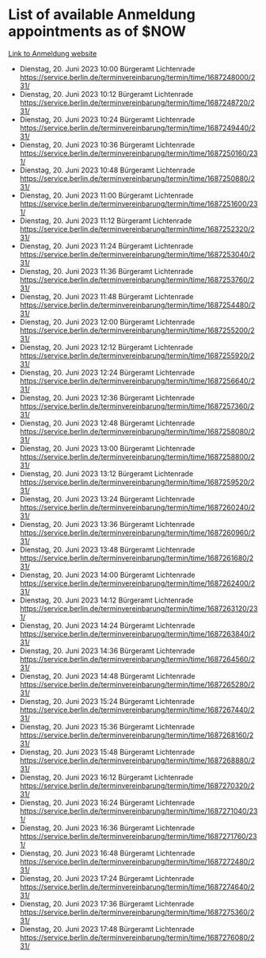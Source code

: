 # List of available Anmeldung appointments as of $NOW
[Link to Anmeldung website](https://service.berlin.de/terminvereinbarung/termin/tag.php?termin=1&anliegen[]=120686&dienstleisterlist=122210,122217,327316,122219,327312,122227,327314,122231,327346,122243,327348,122254,122252,329742,122260,329745,122262,329748,122271,327278,122273,327274,122277,327276,330436,122280,327294,122282,327290,122284,327292,122291,327270,122285,327266,122286,327264,122296,327268,150230,329760,122297,327286,122294,327284,122312,329763,122314,329775,122304,327330,122311,327334,122309,327332,317869,122281,327352,122279,329772,122283,122276,327324,122274,327326,122267,329766,122246,327318,122251,327320,122257,327322,122208,327298,122226,327300&herkunft=http%3A%2F%2Fservice.berlin.de%2Fdienstleistung%2F120686%2F)
- Dienstag, 20. Juni 2023 10:00 Bürgeramt Lichtenrade https://service.berlin.de/terminvereinbarung/termin/time/1687248000/231/
- Dienstag, 20. Juni 2023 10:12 Bürgeramt Lichtenrade https://service.berlin.de/terminvereinbarung/termin/time/1687248720/231/
- Dienstag, 20. Juni 2023 10:24 Bürgeramt Lichtenrade https://service.berlin.de/terminvereinbarung/termin/time/1687249440/231/
- Dienstag, 20. Juni 2023 10:36 Bürgeramt Lichtenrade https://service.berlin.de/terminvereinbarung/termin/time/1687250160/231/
- Dienstag, 20. Juni 2023 10:48 Bürgeramt Lichtenrade https://service.berlin.de/terminvereinbarung/termin/time/1687250880/231/
- Dienstag, 20. Juni 2023 11:00 Bürgeramt Lichtenrade https://service.berlin.de/terminvereinbarung/termin/time/1687251600/231/
- Dienstag, 20. Juni 2023 11:12 Bürgeramt Lichtenrade https://service.berlin.de/terminvereinbarung/termin/time/1687252320/231/
- Dienstag, 20. Juni 2023 11:24 Bürgeramt Lichtenrade https://service.berlin.de/terminvereinbarung/termin/time/1687253040/231/
- Dienstag, 20. Juni 2023 11:36 Bürgeramt Lichtenrade https://service.berlin.de/terminvereinbarung/termin/time/1687253760/231/
- Dienstag, 20. Juni 2023 11:48 Bürgeramt Lichtenrade https://service.berlin.de/terminvereinbarung/termin/time/1687254480/231/
- Dienstag, 20. Juni 2023 12:00 Bürgeramt Lichtenrade https://service.berlin.de/terminvereinbarung/termin/time/1687255200/231/
- Dienstag, 20. Juni 2023 12:12 Bürgeramt Lichtenrade https://service.berlin.de/terminvereinbarung/termin/time/1687255920/231/
- Dienstag, 20. Juni 2023 12:24 Bürgeramt Lichtenrade https://service.berlin.de/terminvereinbarung/termin/time/1687256640/231/
- Dienstag, 20. Juni 2023 12:36 Bürgeramt Lichtenrade https://service.berlin.de/terminvereinbarung/termin/time/1687257360/231/
- Dienstag, 20. Juni 2023 12:48 Bürgeramt Lichtenrade https://service.berlin.de/terminvereinbarung/termin/time/1687258080/231/
- Dienstag, 20. Juni 2023 13:00 Bürgeramt Lichtenrade https://service.berlin.de/terminvereinbarung/termin/time/1687258800/231/
- Dienstag, 20. Juni 2023 13:12 Bürgeramt Lichtenrade https://service.berlin.de/terminvereinbarung/termin/time/1687259520/231/
- Dienstag, 20. Juni 2023 13:24 Bürgeramt Lichtenrade https://service.berlin.de/terminvereinbarung/termin/time/1687260240/231/
- Dienstag, 20. Juni 2023 13:36 Bürgeramt Lichtenrade https://service.berlin.de/terminvereinbarung/termin/time/1687260960/231/
- Dienstag, 20. Juni 2023 13:48 Bürgeramt Lichtenrade https://service.berlin.de/terminvereinbarung/termin/time/1687261680/231/
- Dienstag, 20. Juni 2023 14:00 Bürgeramt Lichtenrade https://service.berlin.de/terminvereinbarung/termin/time/1687262400/231/
- Dienstag, 20. Juni 2023 14:12 Bürgeramt Lichtenrade https://service.berlin.de/terminvereinbarung/termin/time/1687263120/231/
- Dienstag, 20. Juni 2023 14:24 Bürgeramt Lichtenrade https://service.berlin.de/terminvereinbarung/termin/time/1687263840/231/
- Dienstag, 20. Juni 2023 14:36 Bürgeramt Lichtenrade https://service.berlin.de/terminvereinbarung/termin/time/1687264560/231/
- Dienstag, 20. Juni 2023 14:48 Bürgeramt Lichtenrade https://service.berlin.de/terminvereinbarung/termin/time/1687265280/231/
- Dienstag, 20. Juni 2023 15:24 Bürgeramt Lichtenrade https://service.berlin.de/terminvereinbarung/termin/time/1687267440/231/
- Dienstag, 20. Juni 2023 15:36 Bürgeramt Lichtenrade https://service.berlin.de/terminvereinbarung/termin/time/1687268160/231/
- Dienstag, 20. Juni 2023 15:48 Bürgeramt Lichtenrade https://service.berlin.de/terminvereinbarung/termin/time/1687268880/231/
- Dienstag, 20. Juni 2023 16:12 Bürgeramt Lichtenrade https://service.berlin.de/terminvereinbarung/termin/time/1687270320/231/
- Dienstag, 20. Juni 2023 16:24 Bürgeramt Lichtenrade https://service.berlin.de/terminvereinbarung/termin/time/1687271040/231/
- Dienstag, 20. Juni 2023 16:36 Bürgeramt Lichtenrade https://service.berlin.de/terminvereinbarung/termin/time/1687271760/231/
- Dienstag, 20. Juni 2023 16:48 Bürgeramt Lichtenrade https://service.berlin.de/terminvereinbarung/termin/time/1687272480/231/
- Dienstag, 20. Juni 2023 17:24 Bürgeramt Lichtenrade https://service.berlin.de/terminvereinbarung/termin/time/1687274640/231/
- Dienstag, 20. Juni 2023 17:36 Bürgeramt Lichtenrade https://service.berlin.de/terminvereinbarung/termin/time/1687275360/231/
- Dienstag, 20. Juni 2023 17:48 Bürgeramt Lichtenrade https://service.berlin.de/terminvereinbarung/termin/time/1687276080/231/
